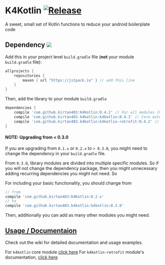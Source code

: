 # K4Kotlin [![Release](https://jitpack.io/v/kirtan403/k4kotlin.svg)](https://jitpack.io/#kirtan403/k4kotlin)

A sweet, small set of Kotlin functions to reduce your android boilerplate code

## Dependency [![](https://jitpack.io/v/kirtan403/k4kotlin/month.svg)](https://jitpack.io/#kirtan403/k4kotlin)

Add this in your project level `build.gradle` file (**not** your module `build.gradle` file):

```gradle
allprojects {
	repositories {
        maven { url "https://jitpack.io" } // add this line
    }
}
```

Then, add the library to your module `build.gradle`
```gradle
dependencies {
    compile 'com.github.kirtan403:K4Kotlin:0.4.2' // For all modules (NOT RECOMMENDED)
    compile 'com.github.kirtan403.k4kotlin:k4kotlin:0.4.2' // Core extension functions
    compile 'com.github.kirtan403.k4kotlin:k4kotlin-retrofit:0.4.2' // Extensions for Retrofit
}
```



#### NOTE: Upgrading from < 0.3.0

If you are upgrading from `0.1.x` or `0.2.x` to  `> 0.3.0`, you might need to change the dependency in your `build.gradle` file. 

From `0.3.0`, library modules are divided into multiple specific modules. So if you will not change the dependency package, then you might unnecessary adding recurring dependencies you might not need. So 

For including your basic functionality, you should change from 

```gradle
// from
compile 'com.github.kirtan403:K4Kotlin:0.2.x'
// to 
compile 'com.github.kirtan403.k4kotlin:k4kotlin:0.3.0'
```

Then, additionally you can add as many other modules you might need.

## [Usage / Documentaion](https://github.com/kirtan403/K4Kotlin/wiki)

Check out the wiki for detailed documentation and usage examples.

For `k4kotlin` core module [click here](https://github.com/kirtan403/K4Kotlin/wiki/K4Kotlin)
For `k4kotlin-retrofit` module's documentation, [click here](https://github.com/kirtan403/K4Kotlin/wiki/Retrofit)


